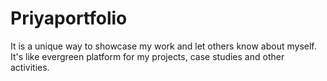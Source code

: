 # Priyaportfolio
It is a unique way to showcase my work and let others know about myself. It's like evergreen platform for my projects, case studies and other activities.
